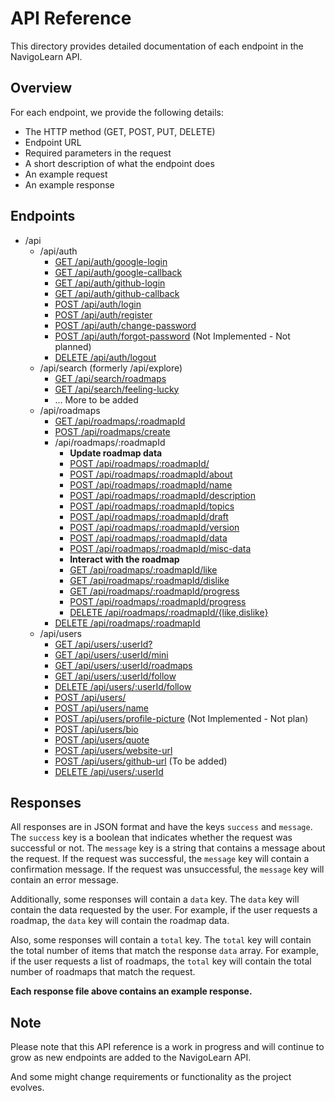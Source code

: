 # API Reference

This directory provides detailed documentation of each endpoint in the NavigoLearn API.



## Overview

For each endpoint, we provide the following details:

- The HTTP method (GET, POST, PUT, DELETE)
- Endpoint URL
- Required parameters in the request
- A short description of what the endpoint does
- An example request
- An example response

## Endpoints

- /api
  - /api/auth
    - [GET /api/auth/google-login](./auth/google-login.md)
    - [GET /api/auth/google-callback](./auth/google-callback.md)
    - [GET /api/auth/github-login](./auth/github-login.md)
    - [GET /api/auth/github-callback](./auth/github-callback.md)
    - [POST /api/auth/login](./auth/login.md)
    - [POST /api/auth/register](./auth/register.md)
    - [POST /api/auth/change-password](./auth/change-password.md)
    - [POST /api/auth/forgot-password](./auth/forgot-password.md) (Not Implemented - Not planned)
    - [DELETE /api/auth/logout](./auth/logout.md)
  - /api/search (formerly /api/explore)
    - [GET /api/search/roadmaps](./search/roadmaps.md)
    - [GET /api/search/feeling-lucky](./search/feeling-lucky.md)
    - ... More to be added
  - /api/roadmaps
    - [GET /api/roadmaps/:roadmapId](./roadmaps/get-roadmap.md)
    - [POST /api/roadmaps/create](./roadmaps/create-roadmap.md)
    - /api/roadmaps/:roadmapId
      - **Update roadmap data**
      - [POST /api/roadmaps/:roadmapId/](./roadmaps/update-roadmap.md)
      - [POST /api/roadmaps/:roadmapId/about](./roadmaps/update-roadmap-about.md)
      - [POST /api/roadmaps/:roadmapId/name](./roadmaps/update-roadmap-name.md)
      - [POST /api/roadmaps/:roadmapId/description](./roadmaps/update-roadmap-description.md)
      - [POST /api/roadmaps/:roadmapId/topics](./roadmaps/update-roadmap-topic.md)
      - [POST /api/roadmaps/:roadmapId/draft](./roadmaps/update-roadmap-draft.md)
      - [POST /api/roadmaps/:roadmapId/version](./roadmaps/update-roadmap-version.md)
      - [POST /api/roadmaps/:roadmapId/data](./roadmaps/update-roadmap-data.md)
      - [POST /api/roadmaps/:roadmapId/misc-data](./roadmaps/update-roadmap-misc-data.md)
      - **Interact with the roadmap**
      - [GET /api/roadmaps/:roadmapId/like](./roadmaps/like-roadmap.md)
      - [GET /api/roadmaps/:roadmapId/dislike](./roadmaps/unlike-roadmap.md)
      - [GET /api/roadmaps/:roadmapId/progress](./roadmaps/get-roadmap-progress.md)
      - [POST /api/roadmaps/:roadmapId/progress](./roadmaps/update-roadmap-progress.md)
      - [DELETE /api/roadmaps/:roadmapId/{like,dislike}](./roadmaps/delete-roadmap-like.md)
    - [DELETE /api/roadmaps/:roadmapId](./roadmaps/delete-roadmap.md)
  - /api/users
    - [GET /api/users/:userId?](./users/get-user.md)
    - [GET /api/users/:userId/mini](./users/get-user-mini.md)
    - [GET /api/users/:userId/roadmaps](./users/get-user-roadmaps.md)
    - [GET /api/users/:userId/follow](./users/follow-user.md) 
    - [DELETE /api/users/:userId/follow](./users/unfollow-user.md)
    - [POST /api/users/]('./users/update-user.md)
    - [POST /api/users/name](./users/update-user-name.md)
    - [POST /api/users/profile-picture](./users/update-user-profile-picture.md) (Not Implemented - Not plan)
    - [POST /api/users/bio](./users/update-user-bio.md)
    - [POST /api/users/quote](./users/update-user-quote.md)
    - [POST /api/users/website-url](./users/update-user-website-url.md)
    - [POST /api/users/github-url](./users/update-user-github-url.md) (To be added)
    - [DELETE /api/users/:userId](./users/delete-user.md)

## Responses

All responses are in JSON format and have the keys `success` and `message`. The `success` key is a boolean that indicates whether the request was successful or not. The `message` key is a string that contains a message about the request. If the request was successful, the `message` key will contain a confirmation message. If the request was unsuccessful, the `message` key will contain an error message.

Additionally, some responses will contain a `data` key. The `data` key will contain the data requested by the user. For example, if the user requests a roadmap, the `data` key will contain the roadmap data.

Also, some responses will contain a `total` key. The `total` key will contain the total number of items that match the response `data` array. For example, if the user requests a list of roadmaps, the `total` key will contain the total number of roadmaps that match the request.

**Each response file above contains an example response.**

## Note

Please note that this API reference is a work in progress and will continue to grow as new endpoints are added to the NavigoLearn API.

And some might change requirements or functionality as the project evolves.